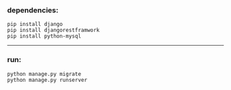 ### dependencies:
```
pip install django
pip install djangorestframwork
pip install python-mysql
```

---

### run:
```
python manage.py migrate
python manage.py runserver
``` 
